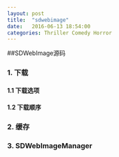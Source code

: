 ```yaml
---
layout: post
title:  "sdwebimage"
date:   2016-06-13 18:54:00
categories: Thriller Comedy Horror
---
```


##SDWebImage源码

### 1. 下载
#### 1.1 下载选项
#### 1.2 下载顺序


### 2. 缓存
### 3. SDWebImageManager
